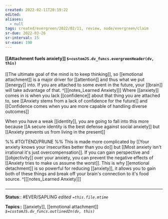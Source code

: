 ```yaml
---
created: 2022-02-11T20:19:22 
edited: 
aliases:
  - null
tags: created/evergreen/2022/02/11, review, node/evergreen/claim
sr-due: 2022-03-26
sr-interval: 15
sr-ease: 190
---
```


#### [[Attachment fuels anxiety]] `$=customJS.dv_funcs.evergreenHeader(dv, this)`

[[The ultimate goal of the mind is to keep thinking]],
so [[emotional attachment]] is a major driver for [[attention]] and thus what we put [[energy]] into.
If you are attached to some event in the future, 
your [[brain]] will take advantage of that.
^[[[notes_Learned Anxiety]]]
Where [[anxiety]] comes in is when you lack [[confidence]] about that thing you are attached to, see
[[Anxiety stems from a lack of confidence for the future]] and 
[[Confidence comes when you are more capable of handling diverse outcomes]]

When you have a weak [[identity]], you are going to fall into this more because
[[A secure identity is the best defense against social anxiety]]
but
[[Anxiety prevents us from living in the present]]

%% #TO/TEND/PRUNE  %%
This is made more complicated by
[[Your anxiety knows your insecurities better than you do]]
but
[[Most anxiety isn't irrational it's just overcompensation]].
If you can gain perspective and [[objectivity]] over your anxiety, 
you can prevent the negative effects of
[[Anxiety tries to make us assume the worst]].
This is why [[emotional detachment]] is so powerful for reducing [[anxiety]],
it allows you to gain both of these things and break off your brain's connection to it's food source.
^[[[notes_Learned Anxiety]]]

### <hr class="footnote"/>

**Status**:: #EVER/SAPLING 
*edited `=this.file.mtime`*

**Topics**:: [[anxiety]], [[emotional attachment]]
*`$=customJS.dv_funcs.outlinedIn(dv, this)`*
